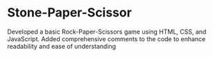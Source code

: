 # Stone-Paper-Scissor
Developed a basic Rock-Paper-Scissors game using HTML, CSS, and JavaScript. Added comprehensive comments to the code to enhance readability and ease of understanding
